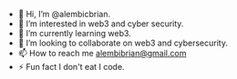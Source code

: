 - 👋 Hi, I’m @alembicbrian.
- 👀 I’m interested in web3 and cyber security.
- 🌱 I’m currently learning web3.
- 💞️ I’m looking to collaborate on web3 and cybersecurity.
- 📫 How to reach me alembibrian@gmail.com
- ⚡ Fun fact I don't eat I code.

<!---
alembicbrian/alembicbrian is a ✨ special ✨ repository because its `README.md` (this file) appears on your GitHub profile.
You can click the Preview link to take a look at your changes.
--->
